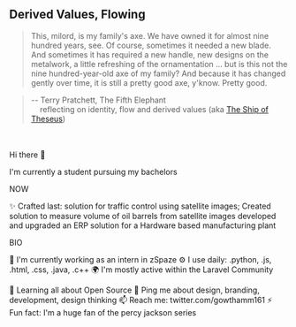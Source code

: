 

## Derived Values, Flowing

> This, milord, is my family's axe. We have owned it for almost nine hundred years, see. Of course,
sometimes it needed a new blade. And sometimes it has required a new handle, new designs on the
metalwork, a little refreshing of the ornamentation ... but is this not the nine hundred-year-old
axe of my family? And because it has changed gently over time, it is still a pretty good axe,
y'know. Pretty good.

> -- Terry Pratchett, The Fifth Elephant <br>
> &nbsp;&nbsp;&nbsp; reflecting on identity, flow and derived values  (aka [The Ship of Theseus](https://en.wikipedia.org/wiki/Ship_of_Theseus))
<br/> 
<br/>
Hi there 👋

I'm currently a student pursuing my bachelors  

NOW

✨ Crafted last: solution for traffic control using satellite images;
   Created solution to measure volume of oil barrels from satellite images
   developed and upgraded an ERP solution for a Hardware based manufacturing plant 

BIO

🏢 I'm currently working as an intern in zSpaze
⚙️ I use daily: .python, .js, .html, .css, .java, .c++
🌍 I'm mostly active within the Laravel Community

🌱 Learning all about Open Source
💬 Ping me about design, branding, development, design thinking
📫 Reach me: twitter.com/gowthamm161
⚡️ Fun fact: I'm a huge fan of the percy jackson series
